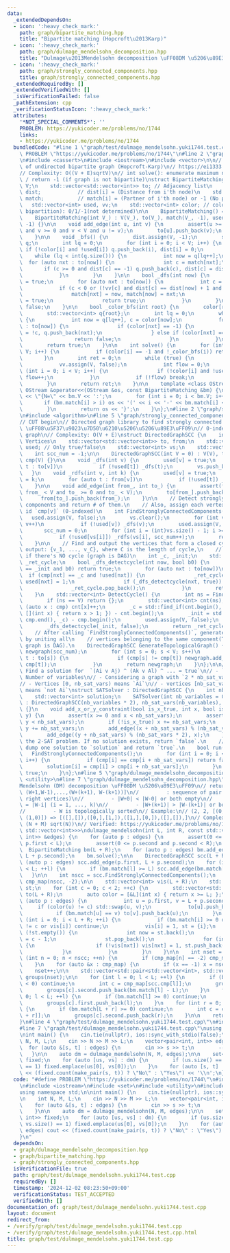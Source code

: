 ```yaml
---
data:
  _extendedDependsOn:
  - icon: ':heavy_check_mark:'
    path: graph/bipartite_matching.hpp
    title: "Bipartite matching (Hopcroft\u2013Karp)"
  - icon: ':heavy_check_mark:'
    path: graph/dulmage_mendelsohn_decomposition.hpp
    title: "Dulmage\u2013Mendelsohn decomposition \uFF08DM \u5206\u89E3\uFF09"
  - icon: ':heavy_check_mark:'
    path: graph/strongly_connected_components.hpp
    title: graph/strongly_connected_components.hpp
  _extendedRequiredBy: []
  _extendedVerifiedWith: []
  _isVerificationFailed: false
  _pathExtension: cpp
  _verificationStatusIcon: ':heavy_check_mark:'
  attributes:
    '*NOT_SPECIAL_COMMENTS*': ''
    PROBLEM: https://yukicoder.me/problems/no/1744
    links:
    - https://yukicoder.me/problems/no/1744
  bundledCode: "#line 1 \"graph/test/dulmage_mendelsohn.yuki1744.test.cpp\"\n#define\
    \ PROBLEM \"https://yukicoder.me/problems/no/1744\"\n#line 2 \"graph/bipartite_matching.hpp\"\
    \n#include <cassert>\n#include <iostream>\n#include <vector>\n\n// Bipartite matching\
    \ of undirected bipartite graph (Hopcroft-Karp)\n// https://ei1333.github.io/luzhiled/snippets/graph/hopcroft-karp.html\n\
    // Complexity: O((V + E)sqrtV)\n// int solve(): enumerate maximum number of matching\
    \ / return -1 (if graph is not bipartite)\nstruct BipartiteMatching {\n    int\
    \ V;\n    std::vector<std::vector<int>> to; // Adjacency list\n    std::vector<int>\
    \ dist;            // dist[i] = (Distance from i'th node)\n    std::vector<int>\
    \ match;           // match[i] = (Partner of i'th node) or -1 (No partner)\n \
    \   std::vector<int> used, vv;\n    std::vector<int> color; // color of each node(checking\
    \ bipartition): 0/1/-1(not determined)\n\n    BipartiteMatching() = default;\n\
    \    BipartiteMatching(int V_) : V(V_), to(V_), match(V_, -1), used(V_), color(V_,\
    \ -1) {}\n\n    void add_edge(int u, int v) {\n        assert(u >= 0 and u < V\
    \ and v >= 0 and v < V and u != v);\n        to[u].push_back(v);\n        to[v].push_back(u);\n\
    \    }\n\n    void _bfs() {\n        dist.assign(V, -1);\n        std::vector<int>\
    \ q;\n        int lq = 0;\n        for (int i = 0; i < V; i++) {\n           \
    \ if (!color[i] and !used[i]) q.push_back(i), dist[i] = 0;\n        }\n\n    \
    \    while (lq < int(q.size())) {\n            int now = q[lq++];\n          \
    \  for (auto nxt : to[now]) {\n                int c = match[nxt];\n         \
    \       if (c >= 0 and dist[c] == -1) q.push_back(c), dist[c] = dist[now] + 1;\n\
    \            }\n        }\n    }\n\n    bool _dfs(int now) {\n        vv[now]\
    \ = true;\n        for (auto nxt : to[now]) {\n            int c = match[nxt];\n\
    \            if (c < 0 or (!vv[c] and dist[c] == dist[now] + 1 and _dfs(c))) {\n\
    \                match[nxt] = now, match[now] = nxt;\n                used[now]\
    \ = true;\n                return true;\n            }\n        }\n        return\
    \ false;\n    }\n\n    bool _color_bfs(int root) {\n        color[root] = 0;\n\
    \        std::vector<int> q{root};\n        int lq = 0;\n        while (lq < int(q.size()))\
    \ {\n            int now = q[lq++], c = color[now];\n            for (auto nxt\
    \ : to[now]) {\n                if (color[nxt] == -1) {\n                    color[nxt]\
    \ = !c, q.push_back(nxt);\n                } else if (color[nxt] == c) {\n   \
    \                 return false;\n                }\n            }\n        }\n\
    \        return true;\n    }\n\n    int solve() {\n        for (int i = 0; i <\
    \ V; i++) {\n            if (color[i] == -1 and !_color_bfs(i)) return -1;\n \
    \       }\n        int ret = 0;\n        while (true) {\n            _bfs();\n\
    \            vv.assign(V, false);\n            int flow = 0;\n            for\
    \ (int i = 0; i < V; i++) {\n                if (!color[i] and !used[i] and _dfs(i))\
    \ flow++;\n            }\n            if (!flow) break;\n            ret += flow;\n\
    \        }\n        return ret;\n    }\n\n    template <class OStream> friend\
    \ OStream &operator<<(OStream &os, const BipartiteMatching &bm) {\n        os\
    \ << \"{N=\" << bm.V << ':';\n        for (int i = 0; i < bm.V; i++) {\n     \
    \       if (bm.match[i] > i) os << '(' << i << '-' << bm.match[i] << \"),\";\n\
    \        }\n        return os << '}';\n    }\n};\n#line 2 \"graph/strongly_connected_components.hpp\"\
    \n#include <algorithm>\n#line 5 \"graph/strongly_connected_components.hpp\"\n\n\
    // CUT begin\n// Directed graph library to find strongly connected components\
    \ \uFF08\u5F37\u9023\u7D50\u6210\u5206\u5206\u89E3\uFF09\n// 0-indexed directed\
    \ graph\n// Complexity: O(V + E)\nstruct DirectedGraphSCC {\n    int V; // # of\
    \ Vertices\n    std::vector<std::vector<int>> to, from;\n    std::vector<int>\
    \ used; // Only true/false\n    std::vector<int> vs;\n    std::vector<int> cmp;\n\
    \    int scc_num = -1;\n\n    DirectedGraphSCC(int V = 0) : V(V), to(V), from(V),\
    \ cmp(V) {}\n\n    void _dfs(int v) {\n        used[v] = true;\n        for (auto\
    \ t : to[v])\n            if (!used[t]) _dfs(t);\n        vs.push_back(v);\n \
    \   }\n    void _rdfs(int v, int k) {\n        used[v] = true;\n        cmp[v]\
    \ = k;\n        for (auto t : from[v])\n            if (!used[t]) _rdfs(t, k);\n\
    \    }\n\n    void add_edge(int from_, int to_) {\n        assert(from_ >= 0 and\
    \ from_ < V and to_ >= 0 and to_ < V);\n        to[from_].push_back(to_);\n  \
    \      from[to_].push_back(from_);\n    }\n\n    // Detect strongly connected\
    \ components and return # of them.\n    // Also, assign each vertex `v` the scc\
    \ id `cmp[v]` (0-indexed)\n    int FindStronglyConnectedComponents() {\n     \
    \   used.assign(V, false);\n        vs.clear();\n        for (int v = 0; v < V;\
    \ v++)\n            if (!used[v]) _dfs(v);\n        used.assign(V, false);\n \
    \       scc_num = 0;\n        for (int i = (int)vs.size() - 1; i >= 0; i--)\n\
    \            if (!used[vs[i]]) _rdfs(vs[i], scc_num++);\n        return scc_num;\n\
    \    }\n\n    // Find and output the vertices that form a closed cycle.\n    //\
    \ output: {v_1, ..., v_C}, where C is the length of cycle,\n    //         {}\
    \ if there's NO cycle (graph is DAG)\n    int _c, _init;\n    std::vector<int>\
    \ _ret_cycle;\n    bool _dfs_detectcycle(int now, bool b0) {\n        if (now\
    \ == _init and b0) return true;\n        for (auto nxt : to[now])\n          \
    \  if (cmp[nxt] == _c and !used[nxt]) {\n                _ret_cycle.emplace_back(nxt),\
    \ used[nxt] = 1;\n                if (_dfs_detectcycle(nxt, true)) return true;\n\
    \                _ret_cycle.pop_back();\n            }\n        return false;\n\
    \    }\n    std::vector<int> DetectCycle() {\n        int ns = FindStronglyConnectedComponents();\n\
    \        if (ns == V) return {};\n        std::vector<int> cnt(ns);\n        for\
    \ (auto x : cmp) cnt[x]++;\n        _c = std::find_if(cnt.begin(), cnt.end(),\
    \ [](int x) { return x > 1; }) - cnt.begin();\n        _init = std::find(cmp.begin(),\
    \ cmp.end(), _c) - cmp.begin();\n        used.assign(V, false);\n        _ret_cycle.clear();\n\
    \        _dfs_detectcycle(_init, false);\n        return _ret_cycle;\n    }\n\n\
    \    // After calling `FindStronglyConnectedComponents()`, generate a new graph\
    \ by uniting all\n    // vertices belonging to the same component(The resultant\
    \ graph is DAG).\n    DirectedGraphSCC GenerateTopologicalGraph() {\n        DirectedGraphSCC\
    \ newgraph(scc_num);\n        for (int s = 0; s < V; s++)\n            for (auto\
    \ t : to[s]) {\n                if (cmp[s] != cmp[t]) newgraph.add_edge(cmp[s],\
    \ cmp[t]);\n            }\n        return newgraph;\n    }\n};\n\n// 2-SAT solver:\
    \ Find a solution for  `(Ai v Aj) ^ (Ak v Al) ^ ... = true`\n// - `nb_sat_vars`:\
    \ Number of variables\n// - Considering a graph with `2 * nb_sat_vars` vertices\n\
    // - Vertices [0, nb_sat_vars) means `Ai`\n// - vertices [nb_sat_vars, 2 * nb_sat_vars)\
    \ means `not Ai`\nstruct SATSolver : DirectedGraphSCC {\n    int nb_sat_vars;\n\
    \    std::vector<int> solution;\n    SATSolver(int nb_variables = 0)\n       \
    \ : DirectedGraphSCC(nb_variables * 2), nb_sat_vars(nb_variables), solution(nb_sat_vars)\
    \ {}\n    void add_x_or_y_constraint(bool is_x_true, int x, bool is_y_true, int\
    \ y) {\n        assert(x >= 0 and x < nb_sat_vars);\n        assert(y >= 0 and\
    \ y < nb_sat_vars);\n        if (!is_x_true) x += nb_sat_vars;\n        if (!is_y_true)\
    \ y += nb_sat_vars;\n        add_edge((x + nb_sat_vars) % (nb_sat_vars * 2), y);\n\
    \        add_edge((y + nb_sat_vars) % (nb_sat_vars * 2), x);\n    }\n    // Solve\
    \ the 2-SAT problem. If no solution exists, return `false`.\n    // Otherwise,\
    \ dump one solution to `solution` and return `true`.\n    bool run() {\n     \
    \   FindStronglyConnectedComponents();\n        for (int i = 0; i < nb_sat_vars;\
    \ i++) {\n            if (cmp[i] == cmp[i + nb_sat_vars]) return false;\n    \
    \        solution[i] = cmp[i] > cmp[i + nb_sat_vars];\n        }\n        return\
    \ true;\n    }\n};\n#line 5 \"graph/dulmage_mendelsohn_decomposition.hpp\"\n#include\
    \ <utility>\n#line 7 \"graph/dulmage_mendelsohn_decomposition.hpp\"\n\n// Dulmage\u2013\
    Mendelsohn (DM) decomposition \uFF08DM \u5206\u89E3\uFF09\n// return: [(W+0, W-0),\
    \ (W+1,W-1),...,(W+(k+1), W-(k+1))]\n//         : sequence of pair (left vetrices,\
    \ right vertices)\n//         - |W+0| < |W-0| or both empty\n//         - |W+i|\
    \ = |W-i| (i = 1, ..., k)\n//         - |W+(k+1)| > |W-(k+1)| or both empty\n\
    //         - W is topologically sorted\n// Example:\n// (2, 2, [(0,0), (0,1),\
    \ (1,0)]) => [([],[]),([0,],[1,]),([1,],[0,]),([],[]),]\n// Complexity: O(N +\
    \ (N + M) sqrt(N))\n// Verified: https://yukicoder.me/problems/no/1615\nstd::vector<std::pair<std::vector<int>,\
    \ std::vector<int>>>\ndulmage_mendelsohn(int L, int R, const std::vector<std::pair<int,\
    \ int>> &edges) {\n    for (auto p : edges) {\n        assert(0 <= p.first and\
    \ p.first < L);\n        assert(0 <= p.second and p.second < R);\n    }\n\n  \
    \  BipartiteMatching bm(L + R);\n    for (auto p : edges) bm.add_edge(p.first,\
    \ L + p.second);\n    bm.solve();\n\n    DirectedGraphSCC scc(L + R);\n    for\
    \ (auto p : edges) scc.add_edge(p.first, L + p.second);\n    for (int l = 0; l\
    \ < L; ++l) {\n        if (bm.match[l] >= L) scc.add_edge(bm.match[l], l);\n \
    \   }\n\n    int nscc = scc.FindStronglyConnectedComponents();\n    std::vector<int>\
    \ cmp_map(nscc, -2);\n\n    std::vector<int> vis(L + R);\n    std::vector<int>\
    \ st;\n    for (int c = 0; c < 2; ++c) {\n        std::vector<std::vector<int>>\
    \ to(L + R);\n        auto color = [&L](int x) { return x >= L; };\n        for\
    \ (auto p : edges) {\n            int u = p.first, v = L + p.second;\n       \
    \     if (color(u) != c) std::swap(u, v);\n            to[u].push_back(v);\n \
    \           if (bm.match[u] == v) to[v].push_back(u);\n        }\n        for\
    \ (int i = 0; i < L + R; ++i) {\n            if (bm.match[i] >= 0 or color(i)\
    \ != c or vis[i]) continue;\n            vis[i] = 1, st = {i};\n            while\
    \ (!st.empty()) {\n                int now = st.back();\n                cmp_map[scc.cmp[now]]\
    \ = c - 1;\n                st.pop_back();\n                for (int nxt : to[now])\
    \ {\n                    if (!vis[nxt]) vis[nxt] = 1, st.push_back(nxt);\n   \
    \             }\n            }\n        }\n    }\n\n    int nset = 1;\n    for\
    \ (int n = 0; n < nscc; ++n) {\n        if (cmp_map[n] == -2) cmp_map[n] = nset++;\n\
    \    }\n    for (auto &x : cmp_map) {\n        if (x == -1) x = nset;\n    }\n\
    \    nset++;\n\n    std::vector<std::pair<std::vector<int>, std::vector<int>>>\
    \ groups(nset);\n\n    for (int l = 0; l < L; ++l) {\n        if (bm.match[l]\
    \ < 0) continue;\n        int c = cmp_map[scc.cmp[l]];\n        groups[c].first.push_back(l);\n\
    \        groups[c].second.push_back(bm.match[l] - L);\n    }\n    for (int l =\
    \ 0; l < L; ++l) {\n        if (bm.match[l] >= 0) continue;\n        int c = cmp_map[scc.cmp[l]];\n\
    \        groups[c].first.push_back(l);\n    }\n    for (int r = 0; r < R; ++r)\
    \ {\n        if (bm.match[L + r] >= 0) continue;\n        int c = cmp_map[scc.cmp[L\
    \ + r]];\n        groups[c].second.push_back(r);\n    }\n\n    return groups;\n\
    }\n#line 4 \"graph/test/dulmage_mendelsohn.yuki1744.test.cpp\"\n#include <set>\n\
    #line 7 \"graph/test/dulmage_mendelsohn.yuki1744.test.cpp\"\nusing namespace std;\n\
    \nint main() {\n    cin.tie(nullptr), ios::sync_with_stdio(false);\n\n    int\
    \ N, M, L;\n    cin >> N >> M >> L;\n    vector<pair<int, int>> edges(L);\n  \
    \  for (auto &[s, t] : edges) {\n        cin >> s >> t;\n        --s, --t;\n \
    \   }\n\n    auto dm = dulmage_mendelsohn(N, M, edges);\n\n    set<pair<int, int>>\
    \ fixed;\n    for (auto [us, vs] : dm) {\n        if (us.size() == 1 and vs.size()\
    \ == 1) fixed.emplace(us[0], vs[0]);\n    }\n    for (auto [s, t] : edges) cout\
    \ << (fixed.count(make_pair(s, t)) ? \"No\" : \"Yes\") << '\\n';\n}\n"
  code: "#define PROBLEM \"https://yukicoder.me/problems/no/1744\"\n#include \"../dulmage_mendelsohn_decomposition.hpp\"\
    \n#include <iostream>\n#include <set>\n#include <utility>\n#include <vector>\n\
    using namespace std;\n\nint main() {\n    cin.tie(nullptr), ios::sync_with_stdio(false);\n\
    \n    int N, M, L;\n    cin >> N >> M >> L;\n    vector<pair<int, int>> edges(L);\n\
    \    for (auto &[s, t] : edges) {\n        cin >> s >> t;\n        --s, --t;\n\
    \    }\n\n    auto dm = dulmage_mendelsohn(N, M, edges);\n\n    set<pair<int,\
    \ int>> fixed;\n    for (auto [us, vs] : dm) {\n        if (us.size() == 1 and\
    \ vs.size() == 1) fixed.emplace(us[0], vs[0]);\n    }\n    for (auto [s, t] :\
    \ edges) cout << (fixed.count(make_pair(s, t)) ? \"No\" : \"Yes\") << '\\n';\n\
    }\n"
  dependsOn:
  - graph/dulmage_mendelsohn_decomposition.hpp
  - graph/bipartite_matching.hpp
  - graph/strongly_connected_components.hpp
  isVerificationFile: true
  path: graph/test/dulmage_mendelsohn.yuki1744.test.cpp
  requiredBy: []
  timestamp: '2024-12-02 08:23:50+09:00'
  verificationStatus: TEST_ACCEPTED
  verifiedWith: []
documentation_of: graph/test/dulmage_mendelsohn.yuki1744.test.cpp
layout: document
redirect_from:
- /verify/graph/test/dulmage_mendelsohn.yuki1744.test.cpp
- /verify/graph/test/dulmage_mendelsohn.yuki1744.test.cpp.html
title: graph/test/dulmage_mendelsohn.yuki1744.test.cpp
---
```

